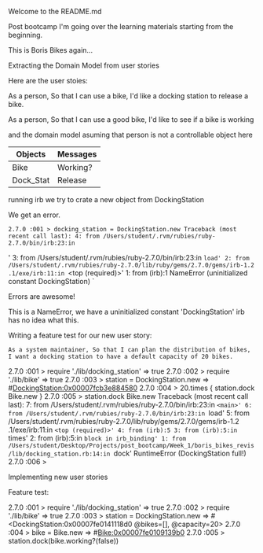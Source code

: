 Welcome to the README.md

Post bootcamp I'm going over the learning materials starting from the beginning.

This is Boris Bikes again...


Extracting the Domain Model from user stories

Here are the user stoies:

As a person,
So that I can use a bike,
I'd like a docking station to release a bike.

As a person,
So that I can use a good bike,
I'd like to see if a bike is working

and the domain model asuming that person is not a controllable object here

| Objects | Messages |
|---------|----------|
|   Bike  | Working? |
| Dock_Stat | Release |


running irb we try to crate a new object from DockingStation

We get an error.


`
2.7.0 :001 > docking_station = DockingStation.new
Traceback (most recent call last):
        4: from /Users/student/.rvm/rubies/ruby-2.7.0/bin/irb:23:in `<main>'
        3: from /Users/student/.rvm/rubies/ruby-2.7.0/bin/irb:23:in `load'
        2: from /Users/student/.rvm/rubies/ruby-2.7.0/lib/ruby/gems/2.7.0/gems/irb-1.2
.1/exe/irb:11:in `<top (required)>'
        1: from (irb):1
NameError (uninitialized constant DockingStation)
`

Errors are awesome!

This is a NameError, we have a uninitialized constant 'DockingStation'
irb has no idea what this.


Writing a feature test for our new user story:

`As a system maintainer,
So that I can plan the distribution of bikes,
I want a docking station to have a default capacity of 20 bikes.`


2.7.0 :001 > require './lib/docking_station'
 => true
2.7.0 :002 > require './lib/bike'
 => true
2.7.0 :003 > station = DockingStation.new
=> #<DockingStation:0x00007fcb3e884580>
2.7.0 :004 > 20.times { station.dock Bike.new }
2.7.0 :005 > station.dock Bike.new
Traceback (most recent call last):
        7: from /Users/student/.rvm/rubies/ruby-2.7.0/bin/irb:23:in `<main>'
        6: from /Users/student/.rvm/rubies/ruby-2.7.0/bin/irb:23:in `load'
        5: from /Users/student/.rvm/rubies/ruby-2.7.0/lib/ruby/gems/2.7.0/gems/irb-1.2
.1/exe/irb:11:in `<top (required)>'
        4: from (irb):5
        3: from (irb):5:in `times'
        2: from (irb):5:in `block in irb_binding'
        1: from /Users/student/Desktop/Projects/post_bootcamp/Week_1/boris_bikes_revis
/lib/docking_station.rb:14:in `dock'
RuntimeError (DockingStation full!)
2.7.0 :006 >

Implementing new user stories




Feature test:

2.7.0 :001 > require './lib/docking_station'
 => true
2.7.0 :002 > require './lib/bike'
 => true
2.7.0 :003 > station = DockingStation.new
=> #<DockingStation:0x00007fe0141118d0 @bikes=[], @capacity=20>
2.7.0 :004 > bike = Bike.new => #<Bike:0x00007fe0109139b0>
2.7.0 :005 > station.dock(bike.working?(false))
